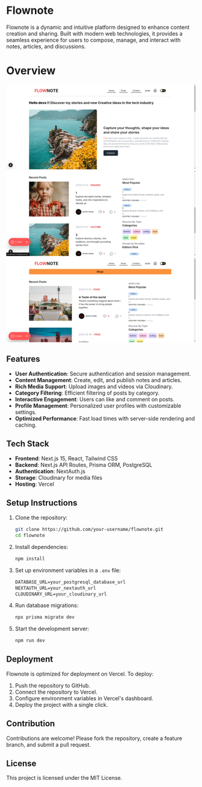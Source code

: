 # Flownote

Flownote is a dynamic and intuitive platform designed to enhance content creation and sharing. Built with modern web technologies, it provides a seamless experience for users to compose, manage, and interact with notes, articles, and discussions.

# Overview
![Hero Section](public/screenshots/screen3.png)
![Posts Section](public/screenshots/screen2.png)
![Blog Page](public/screenshots/scrren1.png)


## Features

- **User Authentication**: Secure authentication and session management.
- **Content Management**: Create, edit, and publish notes and articles.
- **Rich Media Support**: Upload images and videos via Cloudinary.
- **Category Filtering**: Efficient filtering of posts by category.
- **Interactive Engagement**: Users can like and comment on posts.
- **Profile Management**: Personalized user profiles with customizable settings.
- **Optimized Performance**: Fast load times with server-side rendering and caching.

## Tech Stack

- **Frontend**: Next.js 15, React, Tailwind CSS
- **Backend**: Next.js API Routes, Prisma ORM, PostgreSQL
- **Authentication**: NextAuth.js
- **Storage**: Cloudinary for media files
- **Hosting**: Vercel

## Setup Instructions

1. Clone the repository:
   ```sh
   git clone https://github.com/your-username/flownote.git
   cd flownote
   ```

2. Install dependencies:
   ```sh
   npm install
   ```

3. Set up environment variables in a `.env` file:
   ```env
   DATABASE_URL=your_postgresql_database_url
   NEXTAUTH_URL=your_nextauth_url
   CLOUDINARY_URL=your_cloudinary_url
   ```

4. Run database migrations:
   ```sh
   npx prisma migrate dev
   ```

5. Start the development server:
   ```sh
   npm run dev
   ```

## Deployment

Flownote is optimized for deployment on Vercel. To deploy:

1. Push the repository to GitHub.
2. Connect the repository to Vercel.
3. Configure environment variables in Vercel's dashboard.
4. Deploy the project with a single click.

## Contribution

Contributions are welcome! Please fork the repository, create a feature branch, and submit a pull request.

## License

This project is licensed under the MIT License.

